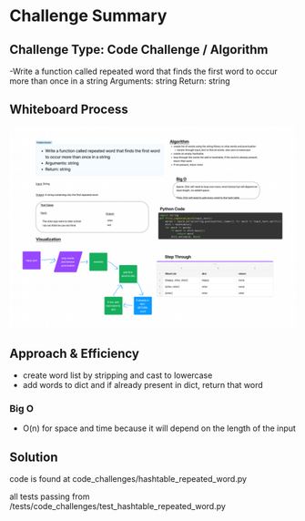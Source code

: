 # Challenge Summary
## Challenge Type: Code Challenge / Algorithm
-Write a function called repeated word that finds the first word to occur more than once in a string
Arguments: string
Return: string


## Whiteboard Process
![hashtable_repeated_words_wb.png](hashtable_repeated_words_wb.png)

## Approach & Efficiency
- create word list by stripping and cast to lowercase
- add words to dict and if already present in dict, return that word

### Big O
- O(n) for space and time because it will depend on the length of the input

## Solution
code is found at code_challenges/hashtable_repeated_word.py

all tests passing from /tests/code_challenges/test_hashtable_repeated_word.py
